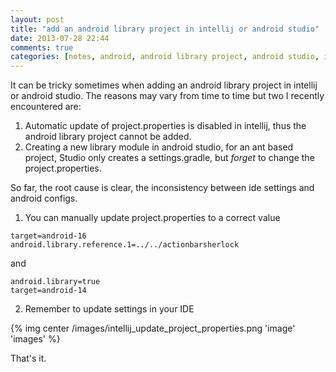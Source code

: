 ```yaml
---
layout: post
title: "add an android library project in intellij or android studio"
date: 2013-07-28 22:44
comments: true
categories: [notes, android, android library project, android studio, intellij]
---
```


It can be tricky sometimes when adding an android library project in intellij or android studio.
The reasons may vary from time to time but two I recently encountered are:

1. Automatic update of project.properties is disabled in intellij, thus the android library project cannot be added.
2. Creating a new library module in android studio, for an ant based project, Studio only creates a settings.gradle, but _forget_ to change the project.properties.

So far, the root cause is clear, the inconsistency between ide settings and android configs.

1. You can manually update project.properties to a correct value
```
target=android-16
android.library.reference.1=../../actionbarsherlock
```
and
```
android.library=true
target=android-14
```
2. Remember to update settings in your IDE

{% img center /images/intellij_update_project_properties.png 'image' 'images' %}

That's it.
